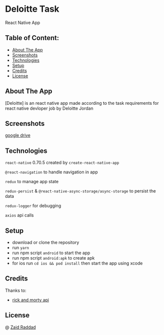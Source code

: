 # Deloitte Task
React Native App



## Table of Content:
- [About The App](#about-the-app)
- [Screenshots](#screenshots)
- [Technologies](#technologies)
- [Setup](#setup)
- [Credits](#credits)
- [License](#license)



## About The App
[Deloitte] is an react native app made according to the task requirements for react native devloper job by Deloitte Jordan



## Screenshots
[google drive](https://photos.app.goo.gl/gGepqqvRvD6w4UnA9)

## Technologies
 `react-native` 0.70.5 created by `create-react-native-app`
 
 `@react-navigation` to handle navigation in app
 
 `redux` to manage app state
 
 `redux-persist` & `@react-native-async-storage/async-storage` to persist the data 
 
 `redux-logger` for debugging
 
 `axios` api calls
 
 
 
 
## Setup
- download or clone the repository
- run `yarn`
- run npm script ` android ` to start the app
- run npm script ` android:apk ` to create apk 
- for ios run ` cd ios && pod install ` then start the app using xcode



## Credits
Thanks to:
- [rick and morty api](https://rickandmortyapi.com/documentation/#rest)



## License
@ [Zaid Raddad](https://github.com/zaidraddad94)
